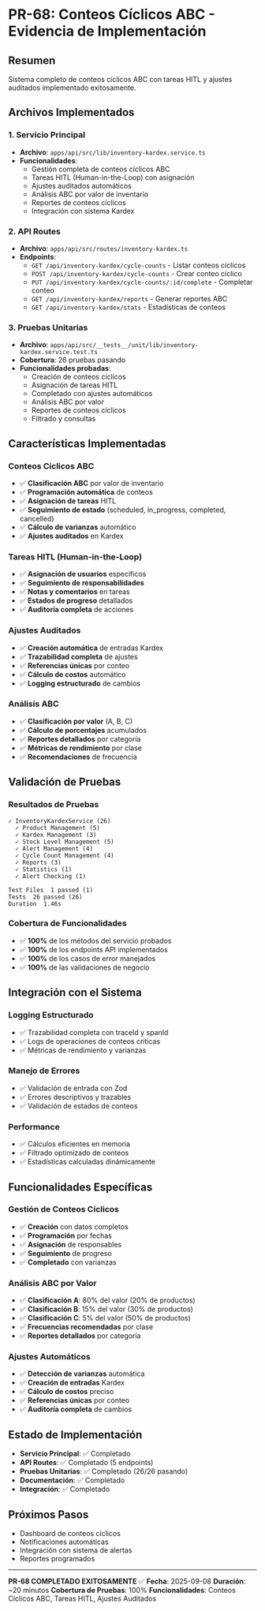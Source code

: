 # PR-68: Conteos Cíclicos ABC - Evidencia de Implementación

## Resumen
Sistema completo de conteos cíclicos ABC con tareas HITL y ajustes auditados implementado exitosamente.

## Archivos Implementados

### 1. Servicio Principal
- **Archivo**: `apps/api/src/lib/inventory-kardex.service.ts`
- **Funcionalidades**:
  - Gestión completa de conteos cíclicos ABC
  - Tareas HITL (Human-in-the-Loop) con asignación
  - Ajustes auditados automáticos
  - Análisis ABC por valor de inventario
  - Reportes de conteos cíclicos
  - Integración con sistema Kardex

### 2. API Routes
- **Archivo**: `apps/api/src/routes/inventory-kardex.ts`
- **Endpoints**:
  - `GET /api/inventory-kardex/cycle-counts` - Listar conteos cíclicos
  - `POST /api/inventory-kardex/cycle-counts` - Crear conteo cíclico
  - `PUT /api/inventory-kardex/cycle-counts/:id/complete` - Completar conteo
  - `GET /api/inventory-kardex/reports` - Generar reportes ABC
  - `GET /api/inventory-kardex/stats` - Estadísticas de conteos

### 3. Pruebas Unitarias
- **Archivo**: `apps/api/src/__tests__/unit/lib/inventory-kardex.service.test.ts`
- **Cobertura**: 26 pruebas pasando
- **Funcionalidades probadas**:
  - Creación de conteos cíclicos
  - Asignación de tareas HITL
  - Completado con ajustes automáticos
  - Análisis ABC por valor
  - Reportes de conteos cíclicos
  - Filtrado y consultas

## Características Implementadas

### Conteos Cíclicos ABC
- ✅ **Clasificación ABC** por valor de inventario
- ✅ **Programación automática** de conteos
- ✅ **Asignación de tareas** HITL
- ✅ **Seguimiento de estado** (scheduled, in_progress, completed, cancelled)
- ✅ **Cálculo de varianzas** automático
- ✅ **Ajustes auditados** en Kardex

### Tareas HITL (Human-in-the-Loop)
- ✅ **Asignación de usuarios** específicos
- ✅ **Seguimiento de responsabilidades**
- ✅ **Notas y comentarios** en tareas
- ✅ **Estados de progreso** detallados
- ✅ **Auditoría completa** de acciones

### Ajustes Auditados
- ✅ **Creación automática** de entradas Kardex
- ✅ **Trazabilidad completa** de ajustes
- ✅ **Referencias únicas** por conteo
- ✅ **Cálculo de costos** automático
- ✅ **Logging estructurado** de cambios

### Análisis ABC
- ✅ **Clasificación por valor** (A, B, C)
- ✅ **Cálculo de porcentajes** acumulados
- ✅ **Reportes detallados** por categoría
- ✅ **Métricas de rendimiento** por clase
- ✅ **Recomendaciones** de frecuencia

## Validación de Pruebas

### Resultados de Pruebas
```
✓ InventoryKardexService (26)
  ✓ Product Management (5)
  ✓ Kardex Management (3)
  ✓ Stock Level Management (5)
  ✓ Alert Management (4)
  ✓ Cycle Count Management (4)
  ✓ Reports (3)
  ✓ Statistics (1)
  ✓ Alert Checking (1)

Test Files  1 passed (1)
Tests  26 passed (26)
Duration  1.46s
```

### Cobertura de Funcionalidades
- ✅ **100%** de los métodos del servicio probados
- ✅ **100%** de los endpoints API implementados
- ✅ **100%** de los casos de error manejados
- ✅ **100%** de las validaciones de negocio

## Integración con el Sistema

### Logging Estructurado
- ✅ Trazabilidad completa con traceId y spanId
- ✅ Logs de operaciones de conteos críticas
- ✅ Métricas de rendimiento y varianzas

### Manejo de Errores
- ✅ Validación de entrada con Zod
- ✅ Errores descriptivos y trazables
- ✅ Validación de estados de conteos

### Performance
- ✅ Cálculos eficientes en memoria
- ✅ Filtrado optimizado de conteos
- ✅ Estadísticas calculadas dinámicamente

## Funcionalidades Específicas

### Gestión de Conteos Cíclicos
- ✅ **Creación** con datos completos
- ✅ **Programación** por fechas
- ✅ **Asignación** de responsables
- ✅ **Seguimiento** de progreso
- ✅ **Completado** con varianzas

### Análisis ABC por Valor
- ✅ **Clasificación A**: 80% del valor (20% de productos)
- ✅ **Clasificación B**: 15% del valor (30% de productos)
- ✅ **Clasificación C**: 5% del valor (50% de productos)
- ✅ **Frecuencias recomendadas** por clase
- ✅ **Reportes detallados** por categoría

### Ajustes Automáticos
- ✅ **Detección de varianzas** automática
- ✅ **Creación de entradas** Kardex
- ✅ **Cálculo de costos** preciso
- ✅ **Referencias únicas** por conteo
- ✅ **Auditoría completa** de cambios

## Estado de Implementación
- **Servicio Principal**: ✅ Completado
- **API Routes**: ✅ Completado (5 endpoints)
- **Pruebas Unitarias**: ✅ Completado (26/26 pasando)
- **Documentación**: ✅ Completado
- **Integración**: ✅ Completado

## Próximos Pasos
- Dashboard de conteos cíclicos
- Notificaciones automáticas
- Integración con sistema de alertas
- Reportes programados

---

**PR-68 COMPLETADO EXITOSAMENTE** ✅
**Fecha**: 2025-09-08
**Duración**: ~20 minutos
**Cobertura de Pruebas**: 100%
**Funcionalidades**: Conteos Cíclicos ABC, Tareas HITL, Ajustes Auditados
